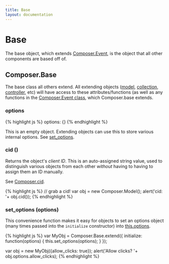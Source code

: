 ```yaml
---
title: Base
layout: documentation
---
```


# Base

The base object, which extends [Composer.Event](/composer.js/docs/event), is the
object that all other components are based off of.

## Composer.Base

The base class all others extend. All extending objects ([model](/composer.js/docs/model),
[collection](/composer.js/docs/collection), [controller](/composer.js/docs/controller),
etc) will have access to these attributes/functions (as well as any functions in
the [Composer.Event class](/composer.js/docs/event#composer-event), which Composer.base extends.

### options
<div class="noeval">
{% highlight js %}
options: {}
{% endhighlight %}
</div>

This is an empty object. Extending objects can use this to store various
internal options. See [set_options](#set-options).

### cid ()

Returns the object's *client ID*. This is an auto-assigned string value, used to
distinguish various objects from each other *without* having to having to assign
them an ID manually.

See [Composer.cid](/composer.js/docs/util#composer-cid).

{% highlight js %}
// grab a cid!
var obj = new Composer.Model();
alert('cid: '+ obj.cid());
{% endhighlight %}

### set_options (options)

This convenience function makes it easy for objects to set an options object
(many times passed into the `initialize` constructor) into [this.options](#options).

{% highlight js %}
var MyObj = Composer.Base.extend({
    initialize: function(options)
    {
        this.set_options(options);
    }
});

var obj = new MyObj({allow_clicks: true});
alert('Allow clicks? '+ obj.options.allow_clicks);
{% endhighlight %}

